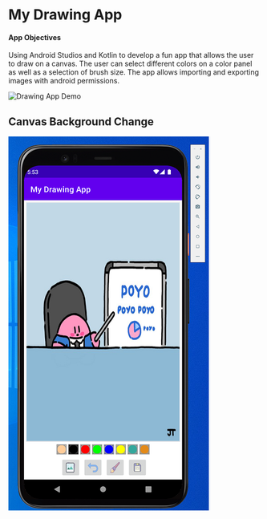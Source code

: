 # My Drawing App

#### App Objectives
Using Android Studios and Kotlin to develop a fun app that allows the user to draw on a canvas.
The user can select different colors on a color panel as well as a selection of brush size.
The app allows importing and exporting images with android permissions.


![Drawing App Demo](https://github.com/twlai251/Pygame-Tic-Tac-Toe/blob/main/img/tictactoe.gif)
 

## Canvas Background Change

![Drawing App Image Canvas](https://github.com/twlai251/My-Drawing-App/blob/main/app/src/main/res/drawable/Capture.PNG)
